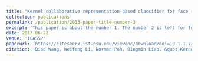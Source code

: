 ```yaml
---
title: "Kernel collaborative representation-based classifier for face recognition"
collection: publications
permalink: /publication/2013-paper-title-number-3
excerpt: 'This paper is about the number 1. The number 2 is left for future work.'
date: 2013-06-22
venue: 'ICASSP'
paperurl: 'https://citeseerx.ist.psu.edu/viewdoc/download?doi=10.1.1.723.3535&rep=rep1&type=pdf'
citation: 'Biao Wang, Weifeng Li, Norman Poh, Qingmin Liao. &quot;Kernel collaborative representation-based classifier for face recognition. &quot; <i>ICASSP</i>. 2013.'
---
```

